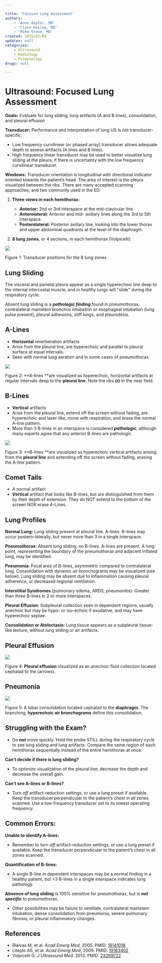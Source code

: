 ```yaml
---

title: 'Focused Lung Assessment'
authors:
    - 'Anne Aspler, MD'
    - 'Clare Heslop, MD'
    - 'Mike Stone, MD'
created: 2015/02/04
updates: null
categories:
    - Ultrasound
    - Radiology
    - Pulmonology
drugs: null

---
```




# Ultrasound: Focused Lung Assessment

**Goals:** Evaluate for lung sliding, lung artifacts (A and B lines), consolidation, and pleural effusion

**Transducer:** Performance and interpretation of lung US is not transducer-specific:

-   Low frequency curvilinear (or phased array) transducer allows adequate depth to assess artifacts (A lines and B lines).
-   High frequency linear transducer may be used to better visualize lung sliding at the pleura, if there is uncertainty with the low frequency curvilinear transducer.

**Windows:** Transducer orientation is longitudinal with directional indicator oriented towards the patient’s head. The area of interest is the pleura visualized between the ribs. There are many accepted scanning approaches, and two commonly used in the ED:

1.  **Three views in each hemithorax:**
    - **Anterior:** 2nd or 3rd interspace at the mid-clavicular line.
    - **Anterolateral:** Anterior and mid- axillary lines along the 3rd to 5th interspace.
    - **Posterolateral:** Posterior axillary line, looking into the lower thorax and upper abdominal quadrants at the level of the diaphragm.

2.  **8 lung zones**, or 4 sections, in each hemithorax [Volpicelli]:

![](image-1.png)

Figure 1: Transducer positions for the 8 lung zones

## Lung Sliding

The visceral and parietal pleura appear as a single hyperechoic line deep to the internal intercostal muscle, and in healthy lungs will "slide" during the respiratory cycle.

Absent lung sliding is a ***pathologic finding*** found in pneumothorax, contralateral mainstem bronchus intubation or esophageal intubation (lung pulse present), pleural adhesions, stiff lungs, and pleurodesis.

## A-Lines

-   **Horizontal** reverberation artifacts
-   Arise from the pleural line, are hyperechoic and parallel to pleural surface at equal intervals.
-   Seen with normal lung aeration and in some cases of pneumothorax

![](image-2.png)

Figure 2: **A-lines **are visualized as hyperechoic, horizontal artifacts at regular intervals deep to the **pleural line.** Note the ribs **(r)** in the near field.

## B-Lines

-   **Vertical** artifacts
-   Arise from the pleural line, extend off the screen without fading, are hyperechoic and laser-like, move with respiration, and erase the normal A-line pattern.
-   More than 3 B-lines in an interspace is considered ***pathologic***, although many experts agree that any anterior B-lines are pathologic.

![](image-3.png)

Figure 3: **B-lines **are visualized as hyperechoic vertical artifacts arising from the **pleural line** and extending off the screen without fading, erasing the A-line pattern.

## Comet Tails

-   A normal artifact
-   **Vertical** artifact that looks like B-lines, but are distinguished from them by their depth of extension. They do NOT extend to the bottom of the screen NOR erase A-Lines.

## Lung Profiles

**Normal Lung:** Lung sliding present at pleural line. A-lines. B-lines may occur postero-laterally, but never more than 3 in a single interspace.

**Pneumothorax**: Absent lung sliding, no B-lines. A-lines are present. A lung point, representing the boundary of the pneumothorax and adjacent inflated lung, may be identified.

**Pneumonia:** Focal area of B-lines, asymmetric compared to contralateral lung. Consolidation with dynamic air bronchograms may be visualized (see below). Lung sliding may be absent due to inflammation causing pleural adherence, or decreased regional ventilation.

**Interstitial Syndromes** (pulmonary edema, ARDS, pneumonitis): Greater than three B-lines in 2 or more interspaces.

**Pleural** **Effusion**: Subpleural collection seen in dependent regions, usually anechoic but may be hypo- or iso-echoic if exudative, and may have hyperechoic septae.

**Consolidation or Atelectasis:** Lung tissue appears as a subpleural tissue-like texture, without lung sliding or air artifacts.

## Pleural Effusion

![](image-4.png)

Figure 4: **Pleural effusion** visualized as an anechoic fluid collection located cephalad to the (arrows).

## Pneumonia

![](image-5.png)

Figure 5: A lobar consolidation located cephalad to the **diaphragm.** The branching, **hyperechoic air bronchograms** define this consolidation.

## Struggling with the Exam?

- Do ***not*** move quickly. Hold the probe STILL during the respiratory cycle to see lung sliding and lung artifacts. Compare the same region of each hemithorax sequentially instead of the entire hemithorax at once.

**Can’t decide if there is lung sliding?**

- To optimize visualization of the pleural line, decrease the depth and decrease the overall gain.

**Can’t see A-lines or B-lines?**

- Turn *off* artifact-reduction settings, or use a lung preset if available. Keep the transducer perpendicular to the patient’s chest in all zones scanned. Use a low-frequency transducer set to its lowest operating frequency.

## Common Errors:

**Unable to identify A-lines:** 

- Remember to turn *off* artifact-reduction settings, or use a lung preset if available. Keep the transducer perpendicular to the patient’s chest in all zones scanned.

**Quantification of B-lines:** 

- A single B-line in dependent interspaces may be a normal finding in a healthy patient, but &gt;3 B-lines in a single interspace indicates lung pathology.

**Absence of lung sliding** is 100% sensitive for pneumothorax, but is ***not specific*** to pneumothorax. 

- Other possibilities may be failure to ventilate, contralateral mainstem intubation, dense consolidation from pneumonia, severe pulmonary fibrosis, or pleural inflammatory changes.

## References

- Blaivas M, et al. *Acad Emerg Med*, 2005. PMID: [16141018](http://www.ncbi.nlm.nih.gov/pubmed/16141018)
- Liteplo AS, et al. *Acad Emerg Med*, 2009. PMID: [19183402](http://www.ncbi.nlm.nih.gov/pubmed/19183402)
- Volpicelli G. *J Ultrasound Med*. 2013. PMID: [23269722](http://www.ncbi.nlm.nih.gov/pubmed/23269722)
